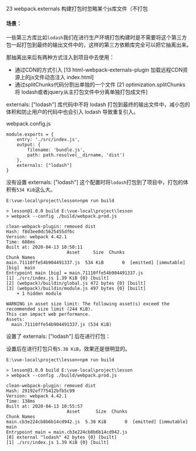23 webpack.externals 构建打包时忽略某个js库文件（不打包

#### 场景：

一些第三方库比如`lodash`我们在进行生产环境打包构建时是不需要将这个第三方包一起打包到最终的输出文件中的，这样的第三方依赖库完全可以把它抽离出来。

那抽离出来后有两种方式注入到项目中去使用：

- 通过CDN的方式引入 [13 html-webpack-externals-plugin 加载远程CDN资源上的js文件动态注入 index.html]
- 通过splitChunks代码分割出单独的一个文件 [21 optimization.splitChunks 将 lodash或者jquery从主打包文件中分离单独打包成文件]

externals: ["lodash"] 库代码中不将 lodash 打包到最终的输出文件中，减小包的体积和防止用户的代码中也会引入 lodash 导致重复引入。

webpack.config.js

```
module.exports = {
    entry: './src/index.js',
    output: {
        filename: 'bundle.js',
        path: path.resolve(__dirname, 'dist')
    },
    externals: ["lodash"]
}
```


没有设置 externals: ["lodash"] 这个配置时将`lodash`打包到了项目中，打包的体积有`534 KiB`这么大。

```
E:\vue-local\project\lesson>npm run build

> lesson@1.0.0 build E:\vue-local\project\lesson
> webpack --config ./build/webpack.prod.js

clean-webpack-plugin: removed dist
Hash: f8d3ee0dc5625455df6c
Version: webpack 4.42.1
Time: 688ms
Built at: 2020-04-13 10:50:11
                       Asset     Size  Chunks                                Chunk Names
main.71110ffe54b904491337.js  534 KiB       0  [emitted] [immutable]  [big]  main
Entrypoint main [big] = main.71110ffe54b904491337.js
[1] ./src/index.js 1.39 KiB {0} [built]
[2] (webpack)/buildin/global.js 472 bytes {0} [built]
[3] (webpack)/buildin/module.js 497 bytes {0} [built]
    + 1 hidden module

WARNING in asset size limit: The following asset(s) exceed the recommended size limit (244 KiB).
This can impact web performance.
Assets:
  main.71110ffe54b904491337.js (534 KiB)
```

设置了 externals: ["lodash"] 后在进行打包：

设置后在进行打包只有`5.38 KiB`，效果还是很明显的。

```
E:\vue-local\project\lesson>npm run build

> lesson@1.0.0 build E:\vue-local\project\lesson
> webpack --config ./build/webpack.prod.js

clean-webpack-plugin: removed dist
Hash: 29192ef775412bfb5c99
Version: webpack 4.42.1
Time: 138ms
Built at: 2020-04-13 10:55:57
                       Asset      Size  Chunks                         Chunk Names
main.cb3e224cb8b6b14cd942.js  5.38 KiB       0  [emitted] [immutable]  main
Entrypoint main = main.cb3e224cb8b6b14cd942.js
[0] external "lodash" 42 bytes {0} [built]
[1] ./src/index.js 1.39 KiB {0} [built]
```
